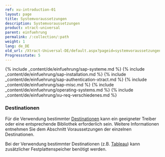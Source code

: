 ```yaml
---
ref: xu-introduction-01
layout: page
title: Systemvoraussetzungen
description: Systemvoraussetzungen
product: xtract-universal
parent: einfuehrung
permalink: /:collection/:path
weight: 1
lang: de_DE
old_url: /Xtract-Universal-DE/default.aspx?pageid=systemvoraussetzungen
Progressstate: 5
---
```


{% include _content/de/einfuehrung/sap-systeme.md %} 
{% include _content/de/einfuehrung/sap-installation.md %} 
{% include _content/de/einfuehrung/sap-authentication-xtract.md %}
{% include _content/de/einfuehrung/sap-misc.md %}
{% include _content/de/einfuehrung/operating-systems.md %}
{% include _content/de/einfuehrung/xu-req-verschiedenes.md %}

### Destinationen
Für die Verwendung bestimmter [Destinationen](../destinationen) kann ein geeigneter Treiber oder eine entsprechende Bibliothek erforderlich sein. Weitere Informationen entnehmen Sie dem Abschnitt Voraussetzungen der einzelnen Destinationen.

Bei der Verwendung bestimmter Destinationen (z.B. [Tableau](../destinationen/tableau)) kann zusätzlicher Festplattenspeicher benötigt werden.


